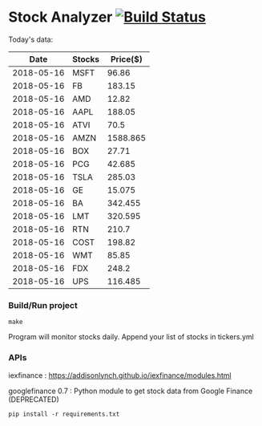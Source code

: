 # Stock Analyzer [![Build Status](https://travis-ci.org/ogoyal/StockAnalyzer.svg?branch=master)](https://travis-ci.org/ogoyal/StockAnalyzer)

Today's data:

| Date| Stocks| Price($) | 
| --- | --- | ---  | 
| 2018-05-16| MSFT| 96.86 | 
| 2018-05-16| FB| 183.15 | 
| 2018-05-16| AMD| 12.82 | 
| 2018-05-16| AAPL| 188.05 | 
| 2018-05-16| ATVI| 70.5 | 
| 2018-05-16| AMZN| 1588.865 | 
| 2018-05-16| BOX| 27.71 | 
| 2018-05-16| PCG| 42.685 | 
| 2018-05-16| TSLA| 285.03 | 
| 2018-05-16| GE| 15.075 | 
| 2018-05-16| BA| 342.455 | 
| 2018-05-16| LMT| 320.595 | 
| 2018-05-16| RTN| 210.7 | 
| 2018-05-16| COST| 198.82 | 
| 2018-05-16| WMT| 85.85 | 
| 2018-05-16| FDX| 248.2 | 
| 2018-05-16| UPS| 116.485 | 

### Build/Run project

```
make
```

Program will monitor stocks daily. Append your list of stocks in tickers.yml

### APIs
iexfinance : https://addisonlynch.github.io/iexfinance/modules.html

googlefinance 0.7 : Python module to get stock data from Google Finance (DEPRECATED)

```
pip install -r requirements.txt
```

